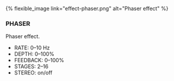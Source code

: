 ---
---

{% flexible_image link="effect-phaser.png" alt="Phaser effect" %}

### PHASER
Phaser effect.

* RATE: 0–10 Hz
* DEPTH: 0–100%
* FEEDBACK: 0–100%
* STAGES: 2–16
* STEREO: on/off
